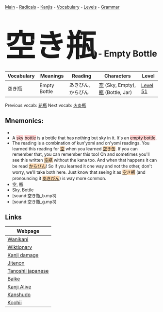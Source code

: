 <style> bigfont {font-size: 100px}</style>
[Main](../README.md) -
[Radicals](../radicals.md) -
[Kanjis](../kanjis.md) -
[Vocabulary](../vocabulary.md) -
[Levels](../levels.md) -
[Grammar](../grammar.md)
# <bigfont> 空き瓶</bigfont> - Empty Bottle 

| Vocabulary | Meanings | Reading | Characters | Level |
| --- | --- | --- | --- | --- |
| 空き瓶 | Empty Bottle | あきびん, からびん |  [空](../kanjis/空.md) (Sky, Empty), [瓶](../kanjis/瓶.md) (Bottle, Jar) | [Level 51](../levels/wk_level51.md) |

Previous vocab: [花瓶](花瓶.md) Next vocab: [火炎瓶](火炎瓶.md) 

## Mnemonics:

* 
* A <span style="background-color:#ffcccb"> sky</span> <span style="background-color:#ffcccb"> bottle</span> is a bottle that has nothing but sky in it. It's an <span style="background-color:#ffcccb"> empty bottle</span>.
* The reading is a combination of kun'yomi and on'yomi readings. You learned this reading for <span style="background-color:#fed8b1"> [空](https://jisho.org/search/空)</span> when you learned <span style="background-color:#fed8b1"> [空](https://jisho.org/search/空)き缶</span>. If you can remember that, you can remember this too! Oh and sometimes you'll see this written <span style="background-color:#fed8b1"> [空](https://jisho.org/search/空)瓶</span> without the kana too. And when that happens it can be read <span style="background-color:#fed8b1"> [からびん](https://jisho.org/search/からびん)</span>! So if you learned it one way and not the other, don't worry, we'll take both here. Just know that seeing it as <span style="background-color:#fed8b1"> [空](https://jisho.org/search/空)き瓶</span> (and pronouncing it <span style="background-color:#fed8b1"> [あきびん](https://jisho.org/search/あきびん)</span>) is way more common.
* 空, 瓶
* Sky, Bottle
* [sound:空き瓶_b.mp3]
* [sound:空き瓶_g.mp3]


## Links 

| Webpage |
| --- |
| [Wanikani          ](https://www.wanikani.com/kanji/空き瓶) |
| [Wiktionary        ](https://en.wiktionary.org/wiki/空き瓶) |
| [Kanji damage      ](http://www.kanjidamage.com/kanji/search?utf8=✓&q=空き瓶) |
| [Jitenon           ](https://jitenon.com/kanji/空き瓶) |
| [Tanoshii japanese ](https://www.tanoshiijapanese.com/dictionary/kanji.cfm?k=空き瓶) |
| [Baike             ](https://baike.baidu.com/item/空き瓶) |
| [Kanji Alive       ](https://app.kanjialive.com/空き瓶) |
| [Kanshudo          ](https://www.kanshudo.com/searchmn?q=空き瓶) |
| [Koohii            ](https://kanji.koohii.com/study/kanji/空き瓶) |
